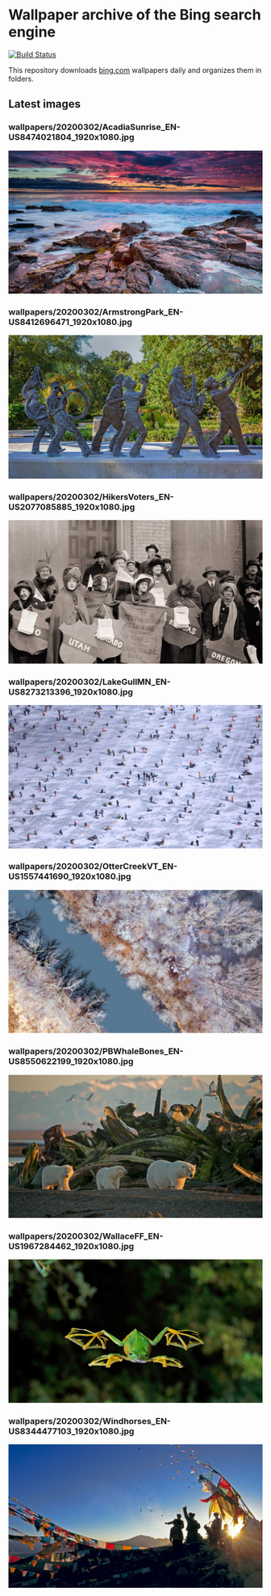 # Wallpaper archive of the Bing search engine

[![Build Status](https://travis-ci.org/kijart/bing-daily-images-dl.svg?branch=wallpapers)](https://travis-ci.org/kijart/bing-daily-images-dl)

This repository downloads [bing.com](https://www.bing.com) wallpapers daily and organizes them in folders.

## Latest images

<!-- Wallpapers -->

### wallpapers/20200302/AcadiaSunrise_EN-US8474021804_1920x1080.jpg

![wallpapers/20200302/AcadiaSunrise_EN-US8474021804_1920x1080.jpg](wallpapers/20200302/AcadiaSunrise_EN-US8474021804_1920x1080.jpg)

### wallpapers/20200302/ArmstrongPark_EN-US8412696471_1920x1080.jpg

![wallpapers/20200302/ArmstrongPark_EN-US8412696471_1920x1080.jpg](wallpapers/20200302/ArmstrongPark_EN-US8412696471_1920x1080.jpg)

### wallpapers/20200302/HikersVoters_EN-US2077085885_1920x1080.jpg

![wallpapers/20200302/HikersVoters_EN-US2077085885_1920x1080.jpg](wallpapers/20200302/HikersVoters_EN-US2077085885_1920x1080.jpg)

### wallpapers/20200302/LakeGullMN_EN-US8273213396_1920x1080.jpg

![wallpapers/20200302/LakeGullMN_EN-US8273213396_1920x1080.jpg](wallpapers/20200302/LakeGullMN_EN-US8273213396_1920x1080.jpg)

### wallpapers/20200302/OtterCreekVT_EN-US1557441690_1920x1080.jpg

![wallpapers/20200302/OtterCreekVT_EN-US1557441690_1920x1080.jpg](wallpapers/20200302/OtterCreekVT_EN-US1557441690_1920x1080.jpg)

### wallpapers/20200302/PBWhaleBones_EN-US8550622199_1920x1080.jpg

![wallpapers/20200302/PBWhaleBones_EN-US8550622199_1920x1080.jpg](wallpapers/20200302/PBWhaleBones_EN-US8550622199_1920x1080.jpg)

### wallpapers/20200302/WallaceFF_EN-US1967284462_1920x1080.jpg

![wallpapers/20200302/WallaceFF_EN-US1967284462_1920x1080.jpg](wallpapers/20200302/WallaceFF_EN-US1967284462_1920x1080.jpg)

### wallpapers/20200302/Windhorses_EN-US8344477103_1920x1080.jpg

![wallpapers/20200302/Windhorses_EN-US8344477103_1920x1080.jpg](wallpapers/20200302/Windhorses_EN-US8344477103_1920x1080.jpg)

